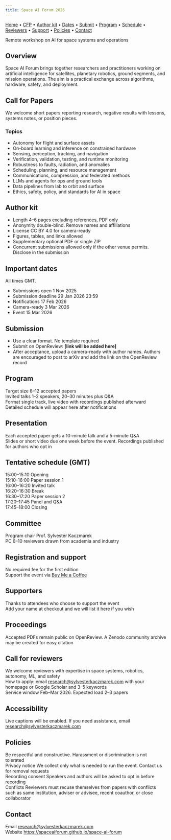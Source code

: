 ```yaml
---
title: Space AI Forum 2026
---
```


<link rel="icon" href="{{ '/favicon.ico' | relative_url }}">

[Home](/space-ai-forum/) • [CFP](#call-for-papers) • [Author kit](#author-kit) • [Dates](#important-dates) • [Submit](#submission) • [Program](#program) • [Schedule](#tentative-schedule-gmt) • [Reviewers](#call-for-reviewers) • [Support](#supporters) • [Policies](#policies) • [Contact](#contact)

Remote workshop on AI for space systems and operations

## Overview
Space AI Forum brings together researchers and practitioners working on artificial intelligence for satellites, planetary robotics, ground segments, and mission operations. The aim is a practical exchange across algorithms, hardware, safety, and deployment.

## Call for Papers
We welcome short papers reporting research, negative results with lessons, systems notes, or position pieces.

### Topics
- Autonomy for flight and surface assets  
- On-board learning and inference on constrained hardware  
- Sensing, perception, tracking, and navigation  
- Verification, validation, testing, and runtime monitoring  
- Robustness to faults, radiation, and anomalies  
- Scheduling, planning, and resource management  
- Communications, compression, and federated methods  
- LLMs and agents for ops and ground tools  
- Data pipelines from lab to orbit and surface  
- Ethics, safety, policy, and standards for AI in space

## Author kit
- Length 4–6 pages excluding references, PDF only  
- Anonymity double-blind. Remove names and affiliations  
- License CC BY 4.0 for camera-ready  
- Figures, tables, and links allowed  
- Supplementary optional PDF or single ZIP  
- Concurrent submissions allowed only if the other venue permits. Disclose in the submission

## Important dates
All times GMT.  
- Submissions open 1 Nov 2025  
- Submission deadline 29 Jan 2026 23:59  
- Notifications 17 Feb 2026  
- Camera-ready 3 Mar 2026  
- Event 15 Mar 2026

## Submission
- Use a clear format. No template required  
- Submit on OpenReview: **[link will be added here]**  
- After acceptance, upload a camera-ready with author names. Authors are encouraged to post to arXiv and add the link on the OpenReview record

## Program
Target size 8–12 accepted papers  
Invited talks 1–2 speakers, 20–30 minutes plus Q&A  
Format single track, live video with recordings published afterward  
Detailed schedule will appear here after notifications

## Presentation
Each accepted paper gets a 10-minute talk and a 5-minute Q&A  
Slides or short video due one week before the event. Recordings published for authors who opt in

## Tentative schedule (GMT)
15:00–15:10 Opening  
15:10–16:00 Paper session 1  
16:00–16:20 Invited talk  
16:20–16:30 Break  
16:30–17:20 Paper session 2  
17:20–17:45 Panel and Q&A  
17:45–18:00 Closing

## Committee
Program chair Prof. Sylvester Kaczmarek  
PC 6–10 reviewers drawn from academia and industry

## Registration and support
No required fee for the first edition  
Support the event via [Buy Me a Coffee](https://buymeacoffee.com/space.sylvester)

## Supporters
Thanks to attendees who choose to support the event  
Add your name at checkout and we will list it here if you wish

## Proceedings
Accepted PDFs remain public on OpenReview. A Zenodo community archive may be created for easy citation

## Call for reviewers
We welcome reviewers with expertise in space systems, robotics, autonomy, ML, and safety  
How to apply: email research@sylvesterkaczmarek.com with your homepage or Google Scholar and 3–5 keywords  
Service window Feb–Mar 2026. Expected load 2–3 papers

## Accessibility
Live captions will be enabled. If you need assistance, email research@sylvesterkaczmarek.com

## Policies
Be respectful and constructive. Harassment or discrimination is not tolerated  
Privacy notice We collect only what is needed to run the event. Contact us for removal requests  
Recording consent Speakers and authors will be asked to opt in before recording  
Conflicts Reviewers must recuse themselves from papers with conflicts such as same institution, adviser or advisee, recent coauthor, or close collaborator

## Contact
Email research@sylvesterkaczmarek.com  
Website https://spaceaiforum.github.io/space-ai-forum
